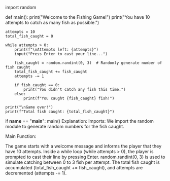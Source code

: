 import random

def main():
    print("Welcome to the Fishing Game!")
    print("You have 10 attempts to catch as many fish as possible.")

    attempts = 10
    total_fish_caught = 0

    while attempts > 0:
        print(f"\nAttempts left: {attempts}")
        input("Press Enter to cast your line...")
        
        fish_caught = random.randint(0, 3)  # Randomly generate number of fish caught
        total_fish_caught += fish_caught
        attempts -= 1

        if fish_caught == 0:
            print("You didn't catch any fish this time.")
        else:
            print(f"You caught {fish_caught} fish!")

    print("\nGame over!")
    print(f"Total fish caught: {total_fish_caught}")

if __name__ == "__main__":
    main()
Explanation:
Imports: We import the random module to generate random numbers for the fish caught.

Main Function:

The game starts with a welcome message and informs the player that they have 10 attempts.
Inside a while loop (while attempts > 0), the player is prompted to cast their line by pressing Enter.
random.randint(0, 3) is used to simulate catching between 0 to 3 fish per attempt.
The total fish caught is accumulated (total_fish_caught += fish_caught), and attempts are decremented (attempts -= 1).
